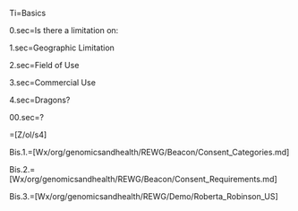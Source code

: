 Ti=Basics

0.sec=Is there a limitation on:

1.sec=Geographic Limitation

2.sec=Field of Use

3.sec=Commercial Use

4.sec=Dragons?

00.sec=?

=[Z/ol/s4]

Bis.1.=[Wx/org/genomicsandhealth/REWG/Beacon/Consent_Categories.md]

Bis.2.=[Wx/org/genomicsandhealth/REWG/Beacon/Consent_Requirements.md]

Bis.3.=[Wx/org/genomicsandhealth/REWG/Demo/Roberta_Robinson_US]
